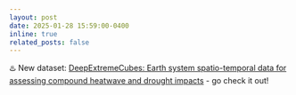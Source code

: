 ```yaml
---
layout: post
date: 2025-01-28 15:59:00-0400
inline: true
related_posts: false
---
```


:hotsprings: New dataset: [DeepExtremeCubes: Earth system spatio-temporal data for assessing compound heatwave and drought impacts](https://arxiv.org/abs/2408.11032) - go check it out!

